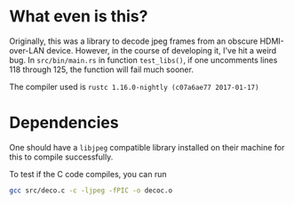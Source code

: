 # What even is this?
Originally, this was a library to decode jpeg frames from an obscure
HDMI-over-LAN device. However, in the course of developing it, I've hit a weird
bug. In `src/bin/main.rs` in function `test_libs()`, if one uncomments lines
118 through 125, the function will fail much sooner.

The compiler used is `rustc 1.16.0-nightly (c07a6ae77 2017-01-17)`

# Dependencies
One should have a `libjpeg` compatible library installed on their machine for
this to compile successfully.

To test if the C code compiles, you can run 
```bash
gcc src/deco.c -c -ljpeg -fPIC -o decoc.o
```
